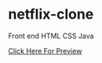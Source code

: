 # netflix-clone

Front end HTML CSS Java

[Click Here For Preview](https://civalreis.github.io/netflix-clone)
